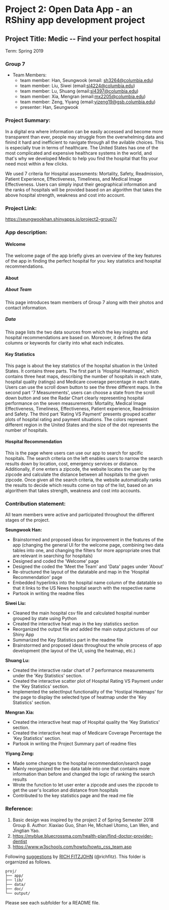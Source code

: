 # Project 2: Open Data App - an RShiny app development project

## Project Title: Medic -- Find your perfect hospital
Term: Spring 2019

### **Group 7**
+ Team Members:
	+ team member: Han, Seungwook (email: sh3264@columbia.edu)
	+ team member: Liu, Siwei (email:sl4224@columbia.edu)
	+ team member: Lu, Shuang (email:sl4397@columbia.edu)
	+ team member: Xia, Mengran (email:mx2205@columbia.edu)
	+ team member: Zeng, Yiyang (email:yizeng19@gsb.columbia.edu)
  + presenter: Han, Seungwook

### **Project Summary**:

In a digital era where information can be easily accessed and become more transparent than ever, people may struggle from the overwhelming data and finind it hard and inefficient to navigate through all the avilable choices. This is especially true in terms of healthcare. The United States has one of the most complicated and expensive healthcare systems in the world, and that's why we developed Medic to help you find the hospital that fits your need most within a few clicks.

We used 7 criteria for Hospital assessments: Mortality, Safety, Readmission, Patient Experience, Effectiveness, Timeliness, and Medical Image Effectiveness. Users can simply input their geographical information and the ranks of hospitals will be provided based on an algorithm that takes the above hospital strength, weakness and cost into account.


### **Project Link**:

https://seungwookhan.shinyapps.io/project2-group7/

### **App description:**
#### Welcome
The welcome page of the app briefly gives an overview of the key features of the app in finding the perfect hospital for you: key statistics and hospital recommendations.

#### About
##### About Team
This page introduces team members of Group 7 along with their photos and contact information.

##### Data
This page lists the two data sources from which the key insights and hospital recommendations are based on. Moreover, it defines the data columns or keywords for clarity into what each indicates.

#### Key Statistics
This page is about the key statistics of the hospital situation in the United States. It contains three parts. The first part is 'Hospital Heatmaps', which contains three heat maps, describing the number of hospitals in each state, hospital quality (ratings) and Medicare coverage percentage in each state. Users can use the scroll down button to see the three different maps. In the second part '7 Measurements', users can choose a state from the scroll down button and see the Radar Chart clearly representing hospital performance on the seven measurements: Mortality, Medical Image Effectiveness, Timeliness, Effectiveness, Patient experience, Readmission and Safety. The third part 'Rating VS Payment' presents grouped scatter plots of hospital rating and payment situations. The colors represent different region in the United States and the size of the dot represents the number of hospitals.

#### Hospital Recommendation
This is the page where users can use our app to search for spcific hospitals. The search criteria on the left enables users to narrow the search results down by location, cost, emergency services or distance. Additionally, if one enters a zipcode, the website locates the user by the zipcode and calculate the distance between all hospitals to the given zipcode. Once given all the search criteria, the website automatically ranks the results to decide which results come on top of the list, based on an algorithem that takes strength, weakness and cost into accounts.  

### **Contribution statement**:

All team members were active and participated throughout the different stages of the project.

__Seungwook Han:__
* Brainstormed and proposed ideas for improvement in the features of the app (changing the general UI for the welcome page, combining two data tables into one, and changing the filters for more appropriate ones that are relevant in searching for hospitals)
* Designed and coded the 'Welcome' page
* Designed the coded the 'Meet the Team' and 'Data' pages under 'About'
* Re-structured the layout of the datatable and map in the 'Hospital Recommendation' page
* Embedded hyperlinks into the hospital name column of the datatable so that it links to the US News hospital search with the respective name
* Partook in writing the readme files

__Siwei Liu:__
* Cleaned the main hospital csv file and calculated hospital number grouped by state using Python
* Created the interactive heat map in the key statistics section
* Reorganized the output file and added the main output pictures of our Shiny App
* Summarized the Key Statistics part in the readme file
* Brainstormed and proposed ideas throughout the whole process of app development
(the layout of the UI, using the heatmap, etc.)

__Shuang Lu:__
* Created the interactive radar chart of 7 performance measurements under the 'Key Statistics' section.
* Created the interactive scatter plot of Hospital Rating VS Payment under the 'Key Statistics' section.
* Implemented the selectInput functionality of the 'Hostipal Heatmaps' for the page to display the selected type of heatmap under the 'Key Statistics' section.

__Mengran Xia:__
* Created the interactive heat map of Hospital quality the 'Key Statistics' section.
* Created the interactive heat map of Medicare Coverage Percentage the 'Key Statistics' section.
* Partook in writing the Project Summary part of readme files

__Yiyang Zeng:__
* Made some changes to the hospital recommendation/search page
* Mainly reorganized the two data table into one that contains more information than before and changed the logic of ranking the search results
* Wrote the function to let user enter a zipcode and uses the zipcode to get the user's location and distance from hospitals
* Contributed to the key statistics page and the read me file


### **Reference**:
1. Basic design was inspired by the project 2 of Spring Semester 2018 Group 8. Author: Xiaxiao Guo, Shan He, Michael Utomo, Lan Wen, and Jingtian Yao.
2. https://myblue.bluecrossma.com/health-plan/find-doctor-provider-dentist
3. https://www.w3schools.com/howto/howto_css_team.asp



Following [suggestions](http://nicercode.github.io/blog/2013-04-05-projects/) by [RICH FITZJOHN](http://nicercode.github.io/about/#Team) (@richfitz). This folder is orgarnized as follows.

```
proj/
├── app/
├── lib/
├── data/
├── doc/
└── output/
```

Please see each subfolder for a README file.
